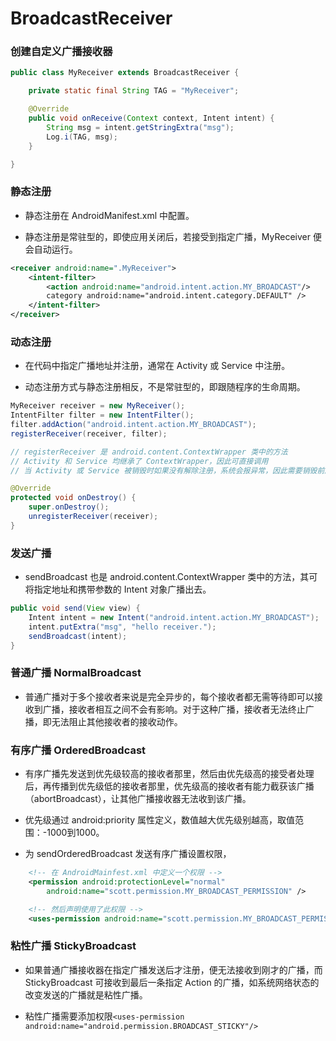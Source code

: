 BroadcastReceiver
===

### 创建自定义广播接收器

```java
public class MyReceiver extends BroadcastReceiver {

    private static final String TAG = "MyReceiver";

    @Override
    public void onReceive(Context context, Intent intent) {
        String msg = intent.getStringExtra("msg");
        Log.i(TAG, msg);
    }

}

```

### 静态注册
- 静态注册在 AndroidManifest.xml 中配置。

- 静态注册是常驻型的，即使应用关闭后，若接受到指定广播，MyReceiver 便会自动运行。

```xml
<receiver android:name=".MyReceiver">
    <intent-filter>
        <action android:name="android.intent.action.MY_BROADCAST"/>
        category android:name="android.intent.category.DEFAULT" />
    </intent-filter>
</receiver>
```

### 动态注册

- 在代码中指定广播地址并注册，通常在 Activity 或 Service 中注册。

- 动态注册方式与静态注册相反，不是常驻型的，即跟随程序的生命周期。

```java
MyReceiver receiver = new MyReceiver();
IntentFilter filter = new IntentFilter();
filter.addAction("android.intent.action.MY_BROADCAST");
registerReceiver(receiver, filter);

// registerReceiver 是 android.content.ContextWrapper 类中的方法
// Activity 和 Service 均继承了 ContextWrapper，因此可直接调用
// 当 Activity 或 Service 被销毁时如果没有解除注册，系统会报异常，因此需要销毁前解除注册

@Override
protected void onDestroy() {
    super.onDestroy();
    unregisterReceiver(receiver);
}
```

### 发送广播

- sendBroadcast 也是 android.content.ContextWrapper 类中的方法，其可将指定地址和携带参数的 Intent 对象广播出去。
```java
public void send(View view) {
    Intent intent = new Intent("android.intent.action.MY_BROADCAST");
    intent.putExtra("msg", "hello receiver.");
    sendBroadcast(intent);
}
```

### 普通广播 NormalBroadcast

- 普通广播对于多个接收者来说是完全异步的，每个接收者都无需等待即可以接收到广播，接收者相互之间不会有影响。对于这种广播，接收者无法终止广播，即无法阻止其他接收者的接收动作。

### 有序广播 OrderedBroadcast

- 有序广播先发送到优先级较高的接收者那里，然后由优先级高的接受者处理后，再传播到优先级低的接收者那里，优先级高的接收者有能力截获该广播（abortBroadcast），让其他广播接收器无法收到该广播。

- 优先级通过 android:priority 属性定义，数值越大优先级别越高，取值范围：-1000到1000。

- 为 sendOrderedBroadcast 发送有序广播设置权限，

```xml
    <!-- 在 AndroidMainfest.xml 中定义一个权限 -->
    <permission android:protectionLevel="normal"
        android:name="scott.permission.MY_BROADCAST_PERMISSION" />

    <!-- 然后声明使用了此权限 -->
    <uses-permission android:name="scott.permission.MY_BROADCAST_PERMISSION" />

```

### 粘性广播 StickyBroadcast

- 如果普通广播接收器在指定广播发送后才注册，便无法接收到刚才的广播，而 StickyBroadcast 可接收到最后一条指定 Action 的广播，如系统网络状态的改变发送的广播就是粘性广播。

- 粘性广播需要添加权限`<uses-permission android:name="android.permission.BROADCAST_STICKY"/>`
